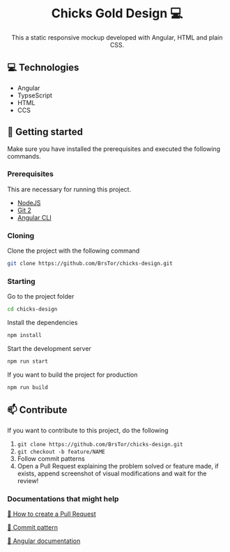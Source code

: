                   
 
<h1 align="center" style="font-weight: bold;">Chicks Gold Design 💻</h1>


<p align="center">This a static responsive mockup developed with Angular, HTML and plain CSS.</p>


 
<h2 id="technologies">💻 Technologies</h2>

- Angular
- TypseScript
- HTML
- CCS
 
<h2 id="started">🚀 Getting started</h2>

Make sure you have installed the prerequisites and executed the following commands.
 
<h3>Prerequisites</h3>

This are necessary for running this project.

- [NodeJS](https://nodejs.org/en/download/package-manager)
- [Git 2](https://www.git-scm.com/downloads)
- [Angular CLI](https://v17.angular.io/guide/setup-local#install-the-angular-cli)
 
<h3>Cloning</h3>

Clone the project with the following command

```bash
git clone https://github.com/BrsTor/chicks-design.git
```
 
<h3>Starting</h3>

Go to the project folder

```bash
cd chicks-design
```

Install the dependencies

```bash
npm install
```

Start the development server

```bash
npm run start
```

If you want to build the project for production 

```bash
npm run build
```

 
<h2 id="contribute">📫 Contribute</h2>

If you want to contribute to this project, do the following

1. `git clone https://github.com/BrsTor/chicks-design.git`
2. `git checkout -b feature/NAME`
3. Follow commit patterns
4. Open a Pull Request explaining the problem solved or feature made, if exists, append screenshot of visual modifications and wait for the review!
 
<h3>Documentations that might help</h3>

[📝 How to create a Pull Request](https://www.atlassian.com/br/git/tutorials/making-a-pull-request)

[📝 Commit pattern](https://www.conventionalcommits.org/en/v1.0.0/#summary)

[📝 Angular documentation](https://angular.dev/overview)
